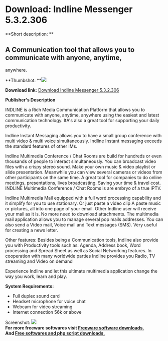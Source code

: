 # Download: Indline Messenger 5.3.2.306

**Short description: **

## A Communication tool that allows you to communicate with anyone, anytime,
anywhere.

  
**Thumbshot: **![](http://www.freewarefiles.com/screenshot/indlinemsngr_md.jpg)   
  
**Download link:** [Download Indline Messenger 5.3.2.306](http://freesoftwares.boysofts.com/Indline-Messenger_program_52415.html)  
  

**Publisher's Description**  
  

INDLINE is a Rich Media Communication Platform that allows you to communicate
with anyone, anytime, anywhere using the easiest and latest communication
technology. ItA's also a great tool for supporting your daily productivity.

Indline Instant Messaging allows you to have a small group conference with
multi video & multi voice simultaneously. Indline Instant messaging exceeds
the standard features of other IMs.

Indline Multimedia Conference / Chat Rooms are build for hundreds or even
thousands of people to interact simultaneously. You can broadcast video files
with a crispy stereo sound. Make your own music & video playlist or slide
presentation. Meanwhile you can view several cameras or videos from other
participants on the same time. A great tool for companies to do online
meetings, presentations, lives broadcasting. Saving your time & travel cost.
INDLINE Multimedia Conference / Chat Rooms is are embryo of a true IPTV.

Indline Multimedia Mail equipped with a full word processing capability and it
simplify for you to use stationary. Or just paste a video clip A paste music
or pictures, all into one page of your email. Other Indline user will receive
your mail as it is. No more need to download attachments. The multimedia mail
application allows you to manage several pop mails addresses. You can also
send a Video mail, Voice mail and Text messages (SMS). Very useful for
creating a news letter.

Other features: Besides being a Communication tools, Indline also provide you
with Productivity tools such as: Agenda, Address book, Word processing and
Spread Sheet as well as Social Networking features. In cooperation with many
worldwide parties Indline provides you Radio, TV streaming and Video on demand

Experience Indline and let this ultimate multimedia application change the way
you work, learn and play.

**System Requirements:**

  * Full duplex sound card 
  * Headset microphone for voice chat 
  * Webcam for video streaming 
  * Internet connection 56k or above 

  
  
Screenshot: ![](http://www.freewarefiles.com/screenshot/indlinemsngr.jpg)  
**For more freeware softwares visit [Freeware software downloads.](http://freesoftwares.boysofts.com/)**   
**And [Free softwares and php script downloads.](http://www.boysofts.com/)**

